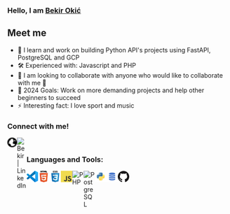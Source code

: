 ### Hello, I am <a href="https://bekir-o.netlify.app/">Bekir Okić</a>

## Meet me

- 🔭 I learn and work on building Python API's projects using FastAPI, PostgreSQL and GCP
- 🛠️ Experienced with: Javascript and PHP
- 👯 I am looking to collaborate with anyone who would like to collaborate with me 🤣
- 🥅 2024 Goals: Work on more demanding projects and help other beginners to succeed
- ⚡ Interesting fact: I love sport and music

### Connect with me!

<a href="https://bekir-o.netlify.app/"><img align="left" alt="bekir-o.netlify.app" width="22px" src="https://raw.githubusercontent.com/iconic/open-iconic/master/svg/globe.svg" /></a>
<a href="https://www.linkedin.com/in/bekir-okic-708835175/"><img align="left" alt="Bekir | LinkedIn" width="22px" src="https://cdn.jsdelivr.net/npm/simple-icons@v3/icons/linkedin.svg" /></a>

<br />

### Languages and Tools:

<img align="left" alt="Visual Studio Code" width="26px" src="https://raw.githubusercontent.com/github/explore/80688e429a7d4ef2fca1e82350fe8e3517d3494d/topics/visual-studio-code/visual-studio-code.png" />
<img align="left" alt="HTML5" width="26px" src="https://raw.githubusercontent.com/github/explore/80688e429a7d4ef2fca1e82350fe8e3517d3494d/topics/html/html.png" />
<img align="left" alt="CSS3" width="26px" src="https://raw.githubusercontent.com/github/explore/80688e429a7d4ef2fca1e82350fe8e3517d3494d/topics/css/css.png" />
<img align="left" alt="JavaScript" width="26px" src="https://raw.githubusercontent.com/github/explore/80688e429a7d4ef2fca1e82350fe8e3517d3494d/topics/javascript/javascript.png" />
<img align="left" alt="PHP" width="26px" src="https://user-images.githubusercontent.com/25181517/183570228-6a040b9f-3ddf-47a2-a201-743121dac664.png" />
<img align="left" alt="PostgreSQL" width="26px" src="https://user-images.githubusercontent.com/25181517/117208740-bfb78400-adf5-11eb-97bb-09072b6bedfc.png" />
<img align="left" alt="Python" width="26px" src="https://github.com/github/explore/blob/main/topics/python/python.png" />
<img align="left" alt="SQL" width="26px" src="https://raw.githubusercontent.com/github/explore/80688e429a7d4ef2fca1e82350fe8e3517d3494d/topics/sql/sql.png" />
<img align="left" alt="GitHub" width="26px" src="https://raw.githubusercontent.com/github/explore/78df643247d429f6cc873026c0622819ad797942/topics/github/github.png" />
